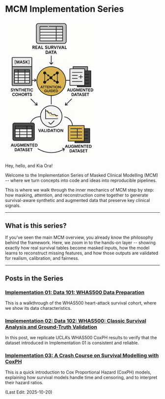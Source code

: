 # MCM Implementation Series

<img src="Supporting_Images/WFig09_McmImplementationSeries.png" alt="Health + Data Illustration" width="300"/>

Hey, hello, and Kia Ora!

Welcome to the Implementation Series of Masked Clinical Modelling (MCM) -- where we turn concepts into code and ideas into reproducible pipelines.

This is where we walk through the inner mechanics of MCM step by step: how masking, attention, and reconstruction come together to generate survival-aware synthetic and augmented data that preserve key clinical signals.

---

## What is this series?

If you’ve seen the main MCM overview, you already know the philosophy behind the framework.
Here, we zoom in to the hands-on layer -- showing exactly how real survival tables become masked inputs, how the model learns to reconstruct missing features, and how those outputs are validated for realism, calibration, and fairness.

---

## Posts in the Series

### [Implementation 01: Data 101: WHAS500 Data Preparation](https://github.com/NicKuo-ResearchStuff/Masked_Clinical_Modelling/tree/main/Blogs/Blogs_Z_Implementation/Implementation01)

This is a walkthrough of the WHAS500 heart-attack survival cohort, where we show its data characteristics.

### [Implementation 02: Data 102: WHAS500: Classic Survival Analysis and Ground-Truth Validation](https://github.com/NicKuo-ResearchStuff/Masked_Clinical_Modelling/tree/main/Blogs/Blogs_Z_Implementation/Implementation02)

In this post, we replicate UCLA’s WHAS500 CoxPH results to verify that the dataset introduced in Implementation 01 is consistent and reliable.

### [Implementation 03: A Crash Course on Survival Modelling with CoxPH](https://github.com/NicKuo-ResearchStuff/Masked_Clinical_Modelling/tree/main/Blogs/Blogs_Z_Implementation/Implementation03)

This is a quick introduction to Cox Proportional Hazard (CoxPH) models, explaining how survival models handle time and censoring, and to interpret their hazard ratios.

(Last Edit: 2025-10-20)
